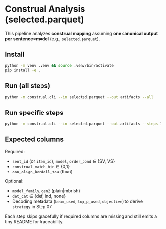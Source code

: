 # Construal Analysis (selected.parquet)

This pipeline analyzes **construal mapping** assuming **one canonical output per sentence×model** (e.g., `selected.parquet`).

## Install
```bash
python -m venv .venv && source .venv/bin/activate
pip install -e .
```

## Run (all steps)
```bash
python -m construal.cli --in selected.parquet --out artifacts --all
```

## Run specific steps
```bash
python -m construal.cli --in selected.parquet --out artifacts --steps 1 2 3 4 5 6 7
```

## Expected columns
Required:
- `sent_id` (or `item_id`), `model`, `order_cond` ∈ {SV, VS}
- `construal_match_bin` ∈ {0,1}
- `ann_align_kendall_tau` (float)

Optional:
- `model_family`, `gen2` (plain|mbrish)
- `det_cat` ∈ {def, ind, none}
- Decoding metadata (`beam_used`, `top_p_used`, `objective`) to derive `strategy` in Step 07

Each step skips gracefully if required columns are missing and still emits a tiny README for traceability.
